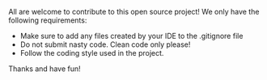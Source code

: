 All are welcome to contribute to this open source project! We only have the following requirements:

* Make sure to add any files created by your IDE to the .gitignore file
* Do not submit nasty code. Clean code only please!
* Follow the coding style used in the project.

Thanks and have fun!
